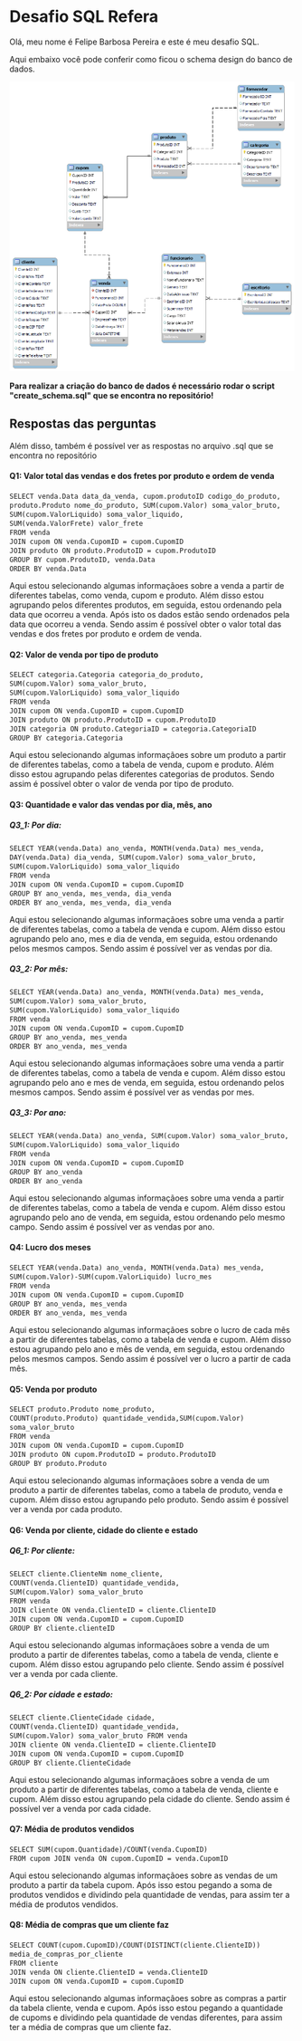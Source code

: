 # Desafio SQL Refera

Olá, meu nome é Felipe Barbosa Pereira e este é meu desafio SQL.

Aqui embaixo você pode conferir como ficou o schema design do banco de dados.

![alt text](https://github.com/lipebpereira/desafio_sql/blob/main/tables.png?raw=true)

**Para realizar a criação do banco de dados é necessário rodar o script "create_schema.sql" que se encontra no repositório!**

## Respostas das perguntas
Além disso, também é possível ver as respostas no arquivo .sql que se encontra no repositório

#### Q1: Valor total das vendas e dos fretes por produto e ordem de venda

  ``` 
SELECT venda.Data data_da_venda, cupom.produtoID codigo_do_produto,
produto.Produto nome_do_produto, SUM(cupom.Valor) soma_valor_bruto, 
SUM(cupom.ValorLiquido) soma_valor_liquido,
SUM(venda.ValorFrete) valor_frete
FROM venda
JOIN cupom ON venda.CupomID = cupom.CupomID
JOIN produto ON produto.ProdutoID = cupom.ProdutoID
GROUP BY cupom.ProdutoID, venda.Data
ORDER BY venda.Data  
```
Aqui estou selecionando algumas informaçãoes sobre a venda a partir de diferentes tabelas, como venda, cupom e produto. Além disso estou agrupando pelos diferentes produtos, em seguida, estou ordenando pela data que ocorreu a venda. Após isto os dados estão sendo ordenados pela data que ocorreu a venda. Sendo assim é possível obter o valor total das vendas e dos fretes por produto e ordem de venda.

#### Q2: Valor de venda por tipo de produto
``` 
SELECT categoria.Categoria categoria_do_produto, 
SUM(cupom.Valor) soma_valor_bruto, 
SUM(cupom.ValorLiquido) soma_valor_liquido
FROM venda
JOIN cupom ON venda.CupomID = cupom.CupomID
JOIN produto ON produto.ProdutoID = cupom.ProdutoID
JOIN categoria ON produto.CategoriaID = categoria.CategoriaID
GROUP BY categoria.Categoria  
```
Aqui estou selecionando algumas informaçãoes sobre um produto a partir de diferentes tabelas, como a tabela de venda, cupom e produto. Além disso estou agrupando pelas diferentes categorias de produtos. Sendo assim é possível obter o valor de venda por tipo de produto.

#### Q3: Quantidade e valor das vendas por dia, mês, ano

##### Q3_1: Por dia:
``` 
SELECT YEAR(venda.Data) ano_venda, MONTH(venda.Data) mes_venda,
DAY(venda.Data) dia_venda, SUM(cupom.Valor) soma_valor_bruto, 
SUM(cupom.ValorLiquido) soma_valor_liquido
FROM venda
JOIN cupom ON venda.CupomID = cupom.CupomID
GROUP BY ano_venda, mes_venda, dia_venda
ORDER BY ano_venda, mes_venda, dia_venda
```
Aqui estou selecionando algumas informaçãoes sobre uma venda a partir de diferentes tabelas, como a tabela de venda e cupom. Além disso estou agrupando pelo ano, mes e dia de venda, em seguida, estou ordenando pelos mesmos campos. Sendo assim é possível ver as vendas por dia.

##### Q3_2: Por mês:
``` 
SELECT YEAR(venda.Data) ano_venda, MONTH(venda.Data) mes_venda,
SUM(cupom.Valor) soma_valor_bruto, 
SUM(cupom.ValorLiquido) soma_valor_liquido
FROM venda
JOIN cupom ON venda.CupomID = cupom.CupomID
GROUP BY ano_venda, mes_venda
ORDER BY ano_venda, mes_venda
```
Aqui estou selecionando algumas informaçãoes sobre uma venda a partir de diferentes tabelas, como a tabela de venda e cupom. Além disso estou agrupando pelo ano e mes de venda, em seguida, estou ordenando pelos mesmos campos. Sendo assim é possível ver as vendas por mes.

##### Q3_3: Por ano:
``` 
SELECT YEAR(venda.Data) ano_venda, SUM(cupom.Valor) soma_valor_bruto,
SUM(cupom.ValorLiquido) soma_valor_liquido
FROM venda
JOIN cupom ON venda.CupomID = cupom.CupomID
GROUP BY ano_venda
ORDER BY ano_venda
```
Aqui estou selecionando algumas informaçãoes sobre uma venda a partir de diferentes tabelas, como a tabela de venda e cupom. Além disso estou agrupando pelo ano de venda, em seguida, estou ordenando pelo mesmo campo. Sendo assim é possível ver as vendas por ano.

#### Q4: Lucro dos meses
``` 
SELECT YEAR(venda.Data) ano_venda, MONTH(venda.Data) mes_venda, 
SUM(cupom.Valor)-SUM(cupom.ValorLiquido) lucro_mes
FROM venda
JOIN cupom ON venda.CupomID = cupom.CupomID
GROUP BY ano_venda, mes_venda
ORDER BY ano_venda, mes_venda
```
Aqui estou selecionando algumas informaçãoes sobre o lucro de cada mês a partir de diferentes tabelas, como a tabela de venda e cupom. Além disso estou agrupando pelo ano e mês de venda, em seguida, estou ordenando pelos mesmos campos. Sendo assim é possível ver o lucro a partir de cada mês.

#### Q5: Venda por produto
``` 
SELECT produto.Produto nome_produto, 
COUNT(produto.Produto) quantidade_vendida,SUM(cupom.Valor) soma_valor_bruto 
FROM venda
JOIN cupom ON venda.CupomID = cupom.CupomID
JOIN produto ON cupom.ProdutoID = produto.ProdutoID
GROUP BY produto.Produto
```
Aqui estou selecionando algumas informaçãoes sobre a venda de um produto a partir de diferentes tabelas, como a tabela de produto, venda e cupom. Além disso estou agrupando pelo produto. Sendo assim é possível ver a venda por cada produto.

#### Q6: Venda por cliente, cidade do cliente e estado

##### Q6_1: Por cliente:
``` 
SELECT cliente.ClienteNm nome_cliente, 
COUNT(venda.ClienteID) quantidade_vendida, 
SUM(cupom.Valor) soma_valor_bruto 
FROM venda
JOIN cliente ON venda.ClienteID = cliente.ClienteID
JOIN cupom ON venda.CupomID = cupom.CupomID
GROUP BY cliente.clienteID
```
Aqui estou selecionando algumas informaçãoes sobre a venda de um produto a partir de diferentes tabelas, como a tabela de venda, cliente e cupom. Além disso estou agrupando pelo cliente. Sendo assim é possível ver a venda por cada cliente.

##### Q6_2: Por cidade e estado:
``` 
SELECT cliente.ClienteCidade cidade, 
COUNT(venda.ClienteID) quantidade_vendida, 
SUM(cupom.Valor) soma_valor_bruto FROM venda
JOIN cliente ON venda.ClienteID = cliente.ClienteID
JOIN cupom ON venda.CupomID = cupom.CupomID
GROUP BY cliente.ClienteCidade
```
Aqui estou selecionando algumas informaçãoes sobre a venda de um produto a partir de diferentes tabelas, como a tabela de venda, cliente e cupom. Além disso estou agrupando pela cidade do cliente. Sendo assim é possível ver a venda por cada cidade.


#### Q7: Média de produtos vendidos
``` 
SELECT SUM(cupom.Quantidade)/COUNT(venda.CupomID) 
FROM cupom JOIN venda ON cupom.CupomID = venda.CupomID
```
Aqui estou selecionando algumas informaçãoes sobre as vendas de um produto a partir da tabela cupom. Após isso estou pegando a soma de produtos vendidos e dividindo pela quantidade de vendas, para assim ter a média de produtos vendidos.

#### Q8: Média de compras que um cliente faz
``` 
SELECT COUNT(cupom.CupomID)/COUNT(DISTINCT(cliente.ClienteID)) media_de_compras_por_cliente
FROM cliente
JOIN venda ON cliente.ClienteID = venda.ClienteID
JOIN cupom ON venda.CupomID = cupom.CupomID
```
Aqui estou selecionando algumas informaçãoes sobre as compras a partir da tabela cliente, venda e cupom. Após isso estou pegando a quantidade de cupoms e dividindo pela quantidade de vendas diferentes, para assim ter a média de compras que um cliente faz.
